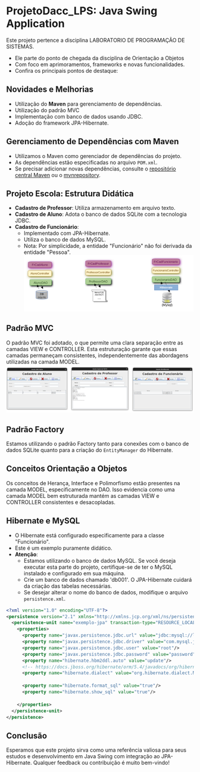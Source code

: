 # ProjetoDacc_LPS: Java Swing Application

Este projeto pertence a disciplina LABORATORIO DE PROGRAMAÇÃO DE SISTEMAS.
- Ele parte do ponto de chegada da disciplina de Orientação a Objetos
- Com foco em aprimoramentos, frameworks e novas funcionalidades. 
- Confira os principais pontos de destaque:

## Novidades e Melhorias
- Utilização do **Maven** para gerenciamento de dependências.
- Utilização do padrão MVC
- Implementação com banco de dados usando JDBC.
- Adoção do framework JPA-Hibernate.

## Gerenciamento de Dependências com Maven
- Utilizamos o Maven como gerenciador de dependências do projeto. 
- As dependências estão especificadas no arquivo `POM.xml`.
- Se precisar adicionar novas dependências, consulte o [repositório central Maven](https://search.maven.org/) ou o [mvnrepository](https://mvnrepository.com/).

## Projeto Escola: Estrutura Didática
- **Cadastro de Professor**: Utiliza armazenamento em arquivo texto.
- **Cadastro de Aluno**: Adota o banco de dados SQLite com a tecnologia JDBC.
- **Cadastro de Funcionário**:
  - Implementado com JPA-Hibernate.
  - Utiliza o banco de dados MySQL.
  - Nota: Por simplicidade, a entidade "Funcionário" não foi derivada da entidade "Pessoa".
![Abordagens utilizadas](./assets/TresAbordagens-MVC.png)


## Padrão MVC
O padrão MVC foi adotado, o que permite uma clara separação entre as camadas VIEW e CONTROLLER. Esta estruturação garante que essas camadas permaneçam consistentes, independentemente das abordagens utilizadas na camada MODEL.
![Abordagens utilizadas](./assets/cadastros.png)


## Padrão Factory
Estamos utilizando o padrão Factory tanto para conexões com o banco de dados SQLite quanto para a criação do `EntityManager` do Hibernate.

## Conceitos Orientação a Objetos
Os conceitos de Herança, Interface e Polimorfismo estão presentes na camada MODEL, especificamente no DAO. Isso evidencia como uma camada MODEL bem estruturada mantém as camadas VIEW e CONTROLLER consistentes e desacopladas.

## Hibernate e MySQL
- O Hibernate está configurado especificamente para a classe "Funcionário".
- Este é um exemplo puramente didático.
- **Atenção**:
  - Estamos utilizando o banco de dados MySQL. Se você deseja executar esta parte do projeto, certifique-se de ter o MySQL instalado e configurado em sua máquina.
  - Crie um banco de dados chamado 'db001'. O JPA-Hibernate cuidará da criação das tabelas necessárias.
  - Se desejar alterar o nome do banco de dados, modifique o arquivo `persistence.xml`.

```xml
<?xml version="1.0" encoding="UTF-8"?>
<persistence version="2.1" xmlns="http://xmlns.jcp.org/xml/ns/persistence" xmlns:xsi="http://www.w3.org/2001/XMLSchema-instance" xsi:schemaLocation="http://xmlns.jcp.org/xml/ns/persistence     http://xmlns.jcp.org/xml/ns/persistence/persistence_2_1.xsd">
  <persistence-unit name="exemplo-jpa" transaction-type="RESOURCE_LOCAL">
    <properties>
      <property name="javax.persistence.jdbc.url" value="jdbc:mysql://localhost/db0001?useSSL=false&amp;serverTimezone=UTC"/>
      <property name="javax.persistence.jdbc.driver" value="com.mysql.jdbc.Driver"/>
      <property name="javax.persistence.jdbc.user" value="root"/>
      <property name="javax.persistence.jdbc.password" value="password"/>
      <property name="hibernate.hbm2ddl.auto" value="update"/>
      <!-- https://docs.jboss.org/hibernate/orm/5.4/javadocs/org/hibernate/dialect/package-summary.html -->
      <property name="hibernate.dialect" value="org.hibernate.dialect.MySQL8Dialect"/>
      
      <property name="hibernate.format_sql" value="true"/>
      <property name="hibernate.show_sql" value="true"/>
      
    </properties>
  </persistence-unit>
</persistence>
```

## Conclusão
Esperamos que este projeto sirva como uma referência valiosa para seus estudos e desenvolvimento em Java Swing com integração ao JPA-Hibernate. Qualquer feedback ou contribuição é muito bem-vindo!


